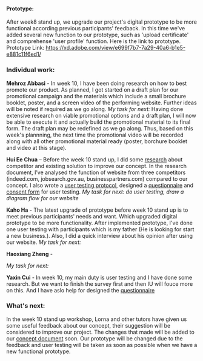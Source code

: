 #### Prototype:
After week8 stand up, we upgrade our project's digital prototype to be more functional according previous participants' feedback. In this time we've added several new function to our prototype, such as 'upload certificate' and comprehense 'user profile' function. Here is the link to prototype.
Prototype Link: https://xd.adobe.com/view/e699f7b7-7a29-40a6-b1e5-e881c11f6ed1/

### Individual work: 
**Mehroz Abbasi** - In week 10, I have been doing research on how to best promote our product. As planned, I got started on a draft plan for our promotional campaign and the materials which include a small brochure booklet, poster, and a screen video of the performing website. Further ideas will be noted if required as we go along. *My task for next:* Having done extensive research on viable promotional options and a draft plan, I will now be able to execute it and actually build the promotional material to its final form. The draft plan may be redefined as we go along. Thus, based on this week's plannning, the next time the promotional video will be recorded along with all other promotional material ready (poster, borchure booklet and video at this stage).

**Hui Ee Chua** – Before the week 10 stand up, I did some [research]( https://github.com/deco3500-2017/teamhighfive/blob/master/Week%2010%20stand%20up/research.md) about competitor and existing solution to improve our concept. In the research document, I’ve analysed the function of website from three competitors (indeed.com, jobsearch.gov.au, businesspartners.com) compared to our concept. I also wrote a [user testing protocol](https://github.com/deco3500-2017/teamhighfive/blob/master/Week%2010%20stand%20up/User%20Testing%202/usertesting-protocol.md), designed a [questionnaire](https://goo.gl/forms/VHBIwYqgkEk421xG3
) and [consent form]( https://github.com/deco3500-2017/teamhighfive/blob/master/Week%2010%20stand%20up/User%20Testing%202/Informed%20consent%20form.pdf) for user testing. *My task for next: do user testing, draw a diagram flow for our website*

**Kaho Ha** - The latest upgrade of prototype before week 10 stand up is to meet previous participants' needs and want. Which upgraded digital prototype to be more functionality. After implemented prototype, I've done one user testing with participants which is my father (He is looking for start a new business.). Also, I did a quick interview about his opinion after using our website. *My task for next:*

**Haoxiang Zheng** - 

*My task for next:*

**Yaxin Cui** - In week 10, my main duty is user testing and I have done some research. But we want to finish the survey first and then IU will fouce more on this. And I have aslo help for designed the [questionnaire](https://goo.gl/forms/VHBIwYqgkEk421xG3
)




### What's next:

In the week 10 stand up workshop, Lorna and other tutors have given us some useful feedback about our concept, their suggestion will be considered to improve our project. The changes that made will be added to our [concept document]( https://github.com/deco3500-2017/teamhighfive/blob/master/README.md) soon. Our prototype will be changed due to the feedback and user testing will be taken as soon as possible when we have a new functional prototype.
